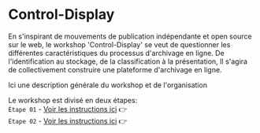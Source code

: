 # Control-Display

En s'inspirant de mouvements de publication indépendante et open source sur le web, le workshop 'Control-Display' se veut de questionner les différentes caractéristiques du processus d'archivage en ligne. De l'identification au stockage, de la classification à la présentation, Il s'agira de collectivement construire une plateforme d'archivage en ligne. 


Ici une description générale du workshop et de l'organisation 

Le workshop est divisé en deux étapes:  
`Étape 01` - [Voir les instructions ici](https://github.com/domitille-f451/workshop/blob/main/%C3%89tape01.md) :point_right:  
`Étape 02` - [Voir les instructions ici](https://github.com/domitille-f451/workshop/blob/main/%C3%89tape02.md) :point_right:

